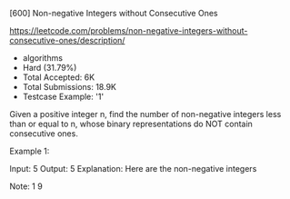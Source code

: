 [600] Non-negative Integers without Consecutive Ones  

https://leetcode.com/problems/non-negative-integers-without-consecutive-ones/description/

* algorithms
* Hard (31.79%)
* Total Accepted:    6K
* Total Submissions: 18.9K
* Testcase Example:  '1'

Given a positive integer n, find the number of non-negative integers less than or equal to n, whose binary representations do NOT contain consecutive ones.

Example 1:

Input: 5
Output: 5
Explanation: 
Here are the non-negative integers 


Note:
1 9


